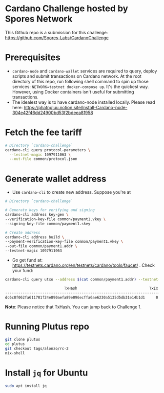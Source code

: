 # Cardano Challenge hosted by Spores Network
This Github repo is a submission for this challenge: https://github.com/Spores-Labs/CardanoChallenge

# Prerequisites
- `cardano-node` and `cardano-wallet` services are required to query, deploy scripts and submit transactions on Cardano network. At the root directory of this repo, run following shell command to spin up those services: `NETWORK=testnet docker-compose up`. It's the quickest way. However, using Docker containers isn't useful for submitting transactions.
- The idealest way is to have cardano-node installed locally. Please read here: https://phatngluu.notion.site/Install-Cardano-node-304e42f46dd24900bd53f2bdeea81958

# Fetch the fee tariff
```bash
# Directory `cardano-challenge`
cardano-cli query protocol-parameters \
  --testnet-magic 1097911063 \
  --out-file common/protocol.json
```

# Generate wallet address
- Use `cardano-cli` to create new address. Suppose you're at
```bash
# Directory `cardano-challenge`

# Generate keys for verifying and signing
cardano-cli address key-gen \
--verification-key-file common/payment1.vkey \
--signing-key-file common/payment1.skey

# Create address
cardano-cli address build \
--payment-verification-key-file common/payment1.vkey \
--out-file common/payment1.addr \
--testnet-magic 1097911063
```
- Go get fund at: https://testnets.cardano.org/en/testnets/cardano/tools/faucet/ . Check your fund:
```bash
cardano-cli query utxo --address $(cat common/payment1.addr) --testnet-magic 1097911063

                           TxHash                                 TxIx        Amount
--------------------------------------------------------------------------------------
dc6c8f062fa611701f24e890aefa89e096ecffa6ae6230a5135d5db31e14b1d1     0        100000000 lovelace + TxOutDatumHashNone
```
**Note**: Please notice that TxHash. You can jump back to Challenge 1.

# Running Plutus repo
```bash
git clone plutus
cd plutus
git checkout tags/alonzo/rc-2
nix-shell
```

# Install `jq` for Ubuntu
```bash
sudo apt install jq
```
